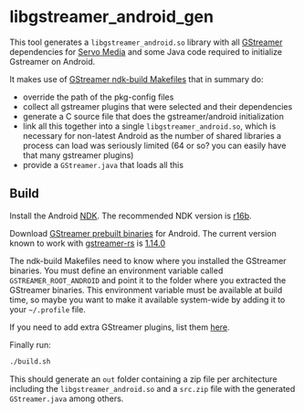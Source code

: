 # libgstreamer_android_gen
This tool generates a `libgstreamer_android.so` library with all
[GStreamer](https://gstreamer.freedesktop.org/) dependencies for
[Servo Media](https://github.com/ferjm/media) and some Java code
required to initialize Gstreamer on Android.

It makes use of
[GStreamer ndk-build Makefiles](https://cgit.freedesktop.org/gstreamer/cerbero/tree/data/ndk-build)
that in summary do:
* override the path of the pkg-config files
* collect all gstreamer plugins that were selected and their dependencies
* generate a C source file that does the gstreamer/android initialization
* link all this together into a single `libgstreamer_android.so`, which is
necessary for non-latest Android as the number of shared libraries a process
can load was seriously limited (64 or so? you can easily have that many gstreamer plugins)
* provide a `GStreamer.java` that loads all this

## Build
Install the Android [NDK](https://developer.android.com/ndk/guides/index.html#install).
The recommended NDK version is [r16b](https://developer.android.com/ndk/downloads/older_releases.html).

Download [GStreamer prebuilt binaries](https://gstreamer.freedesktop.org/data/pkg/android/)
for Android. The current version known to work with [gstreamer-rs](https://github.com/sdroege/gstreamer-rs)
is [1.14.0](https://gstreamer.freedesktop.org/data/pkg/android/1.14.0/)

The ndk-build Makefiles need to know where you installed the GStreamer binaries.
You must define an environment variable called `GSTREAMER_ROOT_ANDROID` and point it to the
folder where you extracted the GStreamer binaries. This environment variable must be available
at build time, so maybe you want to make it available system-wide by adding it to your `~/.profile` file.

If you need to add extra GStreamer plugins, list them
[here](https://github.com/ferjm/libgstreamer_android_gen/blob/master/jni/Android.mk#L29).

Finally run:

```bash
./build.sh
```

This should generate an `out` folder containing a zip file per architecture including the
`libgstreamer_android.so` and a `src.zip` file with the generated `GStreamer.java` among others.
